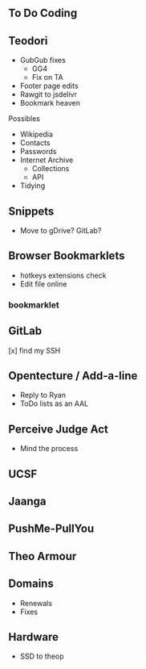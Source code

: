 ## To Do Coding



## Teodori

* GubGub fixes
    * GG4
    * Fix on TA
* Footer page edits
* Rawgit to jsdelivr
* Bookmark heaven

Possibles

* Wikipedia
* Contacts
* Passwords
* Internet Archive
    * Collections
    * API
* Tidying


## Snippets

* Move to gDrive? GitLab?

## Browser Bookmarklets

* hotkeys extensions check
* Edit file online

### bookmarklet


## GitLab

[x] find my SSH


## Opentecture / Add-a-line

* Reply to Ryan
* ToDo lists as an AAL


## Perceive Judge Act

* Mind the process



## UCSF

## Jaanga

## PushMe-PullYou

## Theo Armour


## Domains

* Renewals
* Fixes

## Hardware

* SSD to theop


